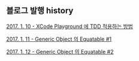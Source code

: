 ## 블로그 발행 history

[2017. 1. 10 - XCode Playground 에 TDD 적용하는 방법](https://github.com/hyuni/Blog-Swift/blob/master/Content/XCode%20Playground%20%EC%97%90%20TDD%EB%A5%BC%20%EC%A0%81%EC%9A%A9%ED%95%98%EB%8A%94%20%EB%B0%A9%EB%B2%95.md)

[2017. 1. 11 - Generic Object 의 Equatable #1](https://github.com/hyuni/Blog-Swift/blob/master/Content/Generic%20Object%20%EC%9D%98%20Equatable.md)

[2017. 1. 12 - Generic Object 의 Equatable #2](https://github.com/hyuni/Blog-Swift/raw/master/Content/Generic%20Object%20%EC%9D%98%20Equatable%202.md)